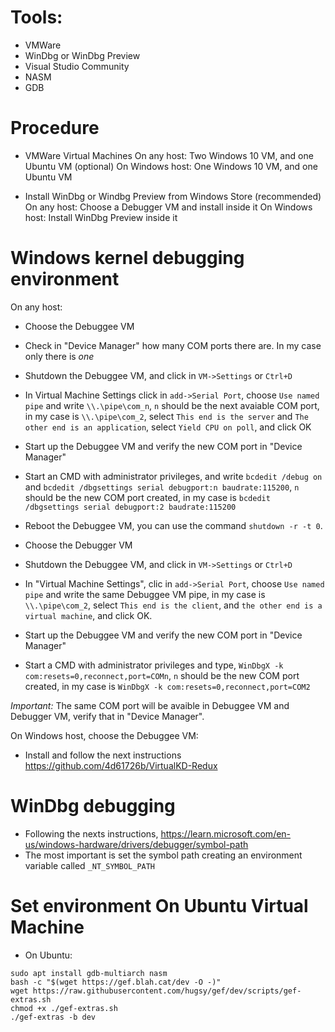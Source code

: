 # Tools:
- VMWare
- WinDbg or WinDbg Preview
- Visual Studio Community
- NASM
- GDB


# Procedure
- VMWare Virtual Machines
On any host: Two Windows 10 VM, and one Ubuntu VM (optional)
On Windows host: One Windows 10 VM, and one Ubuntu VM

- Install WinDbg or Windbg Preview from Windows Store (recommended)
On any host: Choose a Debugger VM and install inside it
On Windows host: Install WinDbg Preview inside it

# Windows kernel debugging environment
On any host:
- Choose the Debuggee VM
- Check in "Device Manager" how many COM ports there are. In my case only there is *one*
- Shutdown the Debuggee VM, and click in `VM->Settings` or `Ctrl+D`
- In Virtual Machine Settings click in `add->Serial Port`, choose `Use named pipe` and write `\\.\pipe\com_n`, `n` should be the next avaiable COM port, in my case is `\\.\pipe\com_2`, select `This end is the server` and `The other end is an application`, select `Yield CPU on poll`, and click OK
- Start up the Debuggee VM and verify the new COM port in "Device Manager"
- Start an CMD with administrator privileges, and write `bcdedit /debug on` and `bcdedit /dbgsettings serial debugport:n baudrate:115200`, `n` should be the new COM port created, in my case is `bcdedit /dbgsettings serial debugport:2 baudrate:115200`
- Reboot the Debuggee VM, you can use the command `shutdown -r -t 0`.

- Choose the Debugger VM
- Shutdown the Debuggee VM, and click in `VM->Settings` or `Ctrl+D`
- In "Virtual Machine Settings", clic in `add->Serial Port`, choose `Use named pipe` and write the same Debuggee VM pipe, in my case is `\\.\pipe\com_2`, select `This end is the client`, and `the other end is a virtual machine`, and click OK.
- Start up the Debuggee VM and verify the new COM port in "Device Manager"
- Start a CMD with administrator privileges and type, `WinDbgX -k com:resets=0,reconnect,port=COMn`, `n` should be the new COM port created, in my case is `WinDbgX -k com:resets=0,reconnect,port=COM2`

*Important:*
The same COM port will be avaible in Debuggee VM and Debugger VM, verify that in "Device Manager".

On Windows host, choose the Debuggee VM:		
- Install and follow the next instructions https://github.com/4d61726b/VirtualKD-Redux

# WinDbg debugging
- Following the nexts instructions, https://learn.microsoft.com/en-us/windows-hardware/drivers/debugger/symbol-path 
- The most important is set the symbol path creating an environment variable called `_NT_SYMBOL_PATH `

# Set environment On Ubuntu Virtual Machine
- On Ubuntu:
```
sudo apt install gdb-multiarch nasm
bash -c "$(wget https://gef.blah.cat/dev -O -)"
wget https://raw.githubusercontent.com/hugsy/gef/dev/scripts/gef-extras.sh
chmod +x ./gef-extras.sh
./gef-extras -b dev
```
